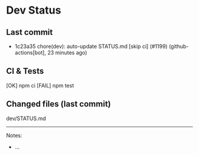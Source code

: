 # Dev Status

## Last commit
- 1c23a35 chore(dev): auto-update STATUS.md [skip ci] (#1199) (github-actions[bot], 23 minutes ago)
## CI & Tests
[OK] npm ci
[FAIL] npm test

## Changed files (last commit)
dev/STATUS.md

---
Notes:
- ...

